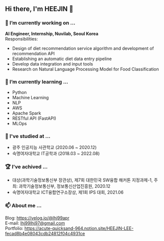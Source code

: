 ## Hi there, I'm HEEJIN 👋 


### 🔭 I’m currently working on ...    

**AI Engineer, Internship, Nuvilab, Seoul Korea**   
Responsibilities:
-	Design of diet recommendation service algorithm and development of recommendation API
-	Establishing an automatic diet data entry pipeline
-	Develop data integration and input tools
-	Research on Natural Language Processing Model for Food Classification
   



### 🌱 I’m currently learning ...      
* Python
* Machine Learning
* NLP
* AWS
* Apache Spark
* RESTful API (FastAPI)
* MLOps
   
   

   
### 📖 I've studied at ...   
  - 광주 인공지능 사관학교 (2020.06 ~ 2020.12)  
  - 숙명여자대학교 IT공학과 (2018.03 ~ 2022.08)  

   
   

### 🏆 I've achived ...    
- 대상(과학기술정보통신부 장관상), 제7회 대한민국 SW융합 해커톤 지정과제-1, 주최: 과학기술정보통신부, 정보통신산업진흥원, 2020.12   
- 숙명여자대학교 ICT융합연구소장상, 제1회 IPS 대회, 2021.06   
   
      
      


### 📫 About me ...   
Blog: https://velog.io/@lhj99apr   
E-mail: lhj99lhj97@gmail.com    
Portfolio: https://acute-quicksand-964.notion.site/HEEJIN-LEE-fecad8b4e08043cdb24812f04c4931ce
